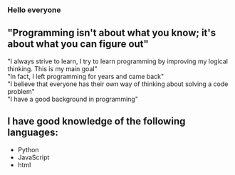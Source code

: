 ### Hello everyone
## "Programming isn't about what you know; it's about what you can figure out"


<p>"I always strive to learn, I try to learn programming by improving my logical thinking. This is my main goal"<br>
"In fact, I left programming for years and came back"<br>
"I believe that everyone has their own way of thinking about solving a code problem"<br>
"I have a good background in programming"</p>

## I have good knowledge of the following languages:
- Python
- JavaScript
- html

